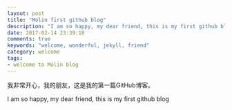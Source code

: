 ```yaml
---
layout: post
title: "Molin first github blog"
description: "I am so happy, my dear friend, this is my first github blog."
date: 2017-02-14 23:39:18
comments: true
keywords: "welcome, wonderful, jekyll, friend"
category: welcome
tags:
- welcome to Molin blog
---
```


我非常开心，我的朋友，这是我的第一篇GitHub博客。

I am so happy, my dear friend, this is my first github blog